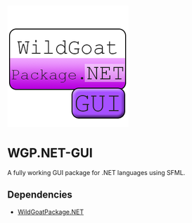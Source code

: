 ![logo](https://github.com/WildGoat07/WGP.NET-GUI/blob/master/logo.png)

# WGP.NET-GUI

A fully working GUI package for .NET languages using SFML.

## Dependencies

* [WildGoatPackage.NET](https://github.com/WildGoat07/WildGoatPackage.NET)
